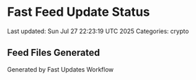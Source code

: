 # Fast Feed Update Status
Last updated: Sun Jul 27 22:23:19 UTC 2025
Categories: crypto

## Feed Files Generated

Generated by Fast Updates Workflow
